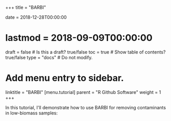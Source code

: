 +++
title = "BARBI"

date = 2018-12-28T00:00:00
# lastmod = 2018-09-09T00:00:00

draft = false  # Is this a draft? true/false
toc = true  # Show table of contents? true/false
type = "docs"  # Do not modify.

# Add menu entry to sidebar.
linktitle = "BARBI"
[menu.tutorial]
  parent = "R Github Software"
  weight = 1
+++

In this tutorial, I'll demonstrate how to use BARBI for removing contaminants in low-biomass samples:


